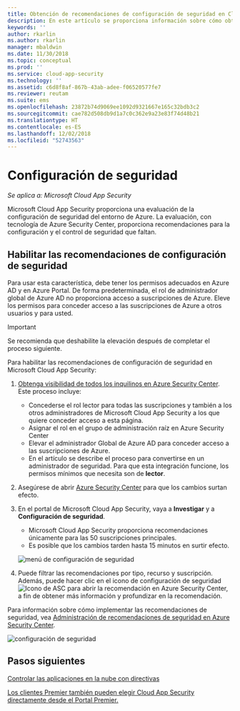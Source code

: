 ```yaml
---
title: Obtención de recomendaciones de configuración de seguridad en Cloud App Security | Microsoft Docs
description: En este artículo se proporciona información sobre cómo obtener recomendaciones de configuración de seguridad en Cloud App Security mediante la integración con Azure Security Center.
keywords: ''
author: rkarlin
ms.author: rkarlin
manager: mbaldwin
ms.date: 11/30/2018
ms.topic: conceptual
ms.prod: ''
ms.service: cloud-app-security
ms.technology: ''
ms.assetid: c6d8f8af-867b-43ab-adee-f06520577fe7
ms.reviewer: reutam
ms.suite: ems
ms.openlocfilehash: 23872b74d9069ee1092d9321667e165c32bdb3c2
ms.sourcegitcommit: cae782d508db9d1a7c0c362e9a23e83f74d48b21
ms.translationtype: HT
ms.contentlocale: es-ES
ms.lasthandoff: 12/02/2018
ms.locfileid: "52743563"
---
```

# <a name="security-configuration"></a>Configuración de seguridad

*Se aplica a: Microsoft Cloud App Security*

Microsoft Cloud App Security proporciona una evaluación de la configuración de seguridad del entorno de Azure. La evaluación, con tecnología de Azure Security Center, proporciona recomendaciones para la configuración y el control de seguridad que faltan.

## <a name="enable-security-configuration-recommendations"></a>Habilitar las recomendaciones de configuración de seguridad

Para usar esta característica, debe tener los permisos adecuados en Azure AD y en Azure Portal. De forma predeterminada, el rol de administrador global de Azure AD no proporciona acceso a suscripciones de Azure. Eleve los permisos para conceder acceso a las suscripciones de Azure a otros usuarios y para usted.

> [!IMPORTANT]
> Se recomienda que deshabilite la elevación después de completar el proceso siguiente.

Para habilitar las recomendaciones de configuración de seguridad en Microsoft Cloud App Security:

1. <a href="https://docs.microsoft.com/azure/security-center/security-center-management-groups" target="_blank">Obtenga visibilidad de todos los inquilinos en Azure Security Center</a>. Este proceso incluye:
   - Concederse el rol lector para todas las suscripciones y también a los otros administradores de Microsoft Cloud App Security a los que quiere conceder acceso a esta página.
   - Asignar el rol en el grupo de administración raíz en Azure Security Center
   - Elevar el administrador Global de Azure AD para conceder acceso a las suscripciones de Azure.
   - En el artículo se describe el proceso para convertirse en un administrador de seguridad. Para que esta integración funcione, los permisos mínimos que necesita son de **lector**.

2. Asegúrese de abrir <a href="https://ms.portal.azure.com/#blade/Microsoft_Azure_Security/SecurityMenuBlade/0" target="_blank">Azure Security Center</a> para que los cambios surtan efecto.

3. En el portal de Microsoft Cloud App Security, vaya a **Investigar** y a **Configuración de seguridad**. 
    - Microsoft Cloud App Security proporciona recomendaciones únicamente para las 50 suscripciones principales. 
    - Es posible que los cambios tarden hasta 15 minutos en surtir efecto.

     ![menú de configuración de seguridad](./media/security-configuration-menu.png)

4. Puede filtrar las recomendaciones por tipo, recurso y suscripción. Además, puede hacer clic en el icono de configuración de seguridad ![Icono de ASC](./media/asc-icon.png) para abrir la recomendación en Azure Security Center, a fin de obtener más información y profundizar en la recomendación. 

Para información sobre cómo implementar las recomendaciones de seguridad, vea [Administración de recomendaciones de seguridad en Azure Security Center](https://docs.microsoft.com/azure/security-center/security-center-recommendations).

   ![configuración de seguridad](./media/security-configuration1.png)

## <a name="next-steps"></a>Pasos siguientes 
[Controlar las aplicaciones en la nube con directivas](control-cloud-apps-with-policies.md)

[Los clientes Premier también pueden elegir Cloud App Security directamente desde el Portal Premier.](https://premier.microsoft.com/)  
  
